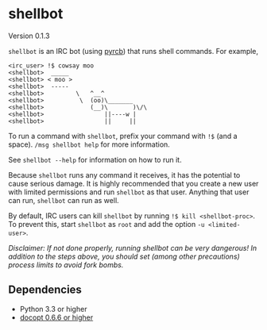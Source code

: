 shellbot
========

Version 0.1.3

`shellbot` is an IRC bot (using [pyrcb](https://github.com/nickolas360/pyrcb))
that runs shell commands. For example,

```
<irc_user> !$ cowsay moo
<shellbot>  _____
<shellbot> < moo >
<shellbot>  -----
<shellbot>         \   ^__^
<shellbot>          \  (oo)\_______
<shellbot>             (__)\       )\/\
<shellbot>                 ||----w |
<shellbot>                 ||     ||
```

To run a command with `shellbot`, prefix your command with `!$` (and a space).
`/msg shellbot help` for more information.

See `shellbot --help` for information on how to run it.

Because `shellbot` runs any command it receives, it has the potential to cause
serious damage. It is highly recommended that you create a new user with
limited permissions and run `shellbot` as that user. Anything that user can
run, `shellbot` can run as well.

By default, IRC users can kill `shellbot` by running `!$ kill <shellbot-proc>`.
To prevent this, start `shellbot` as `root` and add the option `-u
<limited-user>`.

*Disclaimer: If not done properly, running shellbot can be very dangerous! In
addition to the steps above, you should set (among other precautions) process
limits to avoid fork bombs.*

Dependencies
------------

* Python 3.3 or higher
* [docopt 0.6.6 or higher](https://pypi.python.org/pypi/docopt)
